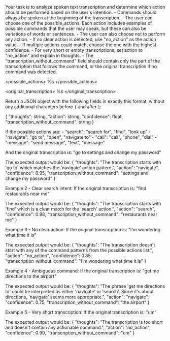 <objective>
Your task is to analyze spoken text transcription and determine which action should be performed based on the user's intention.
</objective>

<rules>
- Commands should always be spoken at the beginning of the transcription.
- The user can choose one of the possible_actions. Each action includes examples of possible commands that the user may speak, but these can also be variations of words or sentences.
- The user can also choose not to perform any action.
- If no clear action is detected, use "no_action" as the action value.
- If multiple actions could match, choose the one with the highest confidence.
- For very short or empty transcriptions, set action to "no_action" and explain in thoughts.
- The "transcription_without_command" field should contain only the part of the transcription that follows the command, or the original transcription if no command was detected.
</rules>

<possible_actions>
%s
</possible_actions>

<original_transcription>
%s
</original_transcription>

Return a JSON object with the following fields in exactly this format, without any additional characters before `{` and after `}`:

{
  "thoughts": string,
  "action": string,
  "confidence": float,
  "transcription_without_command": string
}

<example>
If the possible actions are:
- "search": "search for", "find", "look up"
- "navigate": "go to", "open", "navigate to"
- "call": "call", "phone", "dial"
- "message": "send message", "text", "message"

And the original transcription is: "go to settings and change my password"

The expected output would be:
{
  "thoughts": "The transcription starts with 'go to' which matches the 'navigate' action pattern.",
  "action": "navigate",
  "confidence": 0.95,
  "transcription_without_command": "settings and change my password"
}

Example 2 - Clear search intent:
If the original transcription is: "find restaurants near me"

The expected output would be:
{
  "thoughts": "The transcription starts with 'find' which is a clear match for the 'search' action.",
  "action": "search",
  "confidence": 0.98,
  "transcription_without_command": "restaurants near me"
}

Example 3 - No clear action:
If the original transcription is: "I'm wondering what time it is"

The expected output would be:
{
  "thoughts": "The transcription doesn't start with any of the command patterns from the possible actions list.",
  "action": "no_action",
  "confidence": 0.85,
  "transcription_without_command": "I'm wondering what time it is"
}

Example 4 - Ambiguous command:
If the original transcription is: "get me directions to the airport"

The expected output would be:
{
  "thoughts": "The phrase 'get me directions to' could be interpreted as either 'navigate' or 'search'. Since it's about directions, 'navigate' seems more appropriate.",
  "action": "navigate",
  "confidence": 0.75,
  "transcription_without_command": "the airport"
}

Example 5 - Very short transcription:
If the original transcription is: "um"

The expected output would be:
{
  "thoughts": "The transcription is too short and doesn't contain any actionable command.",
  "action": "no_action",
  "confidence": 0.99,
  "transcription_without_command": "um"
}
</example>
